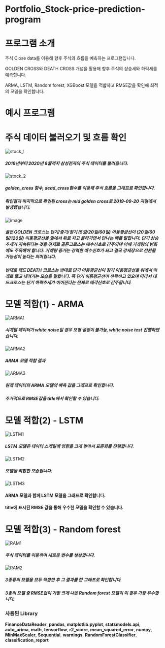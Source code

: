 # Portfolio_Stock-price-prediction-program


# 프로그램 소개
주식 Close data를 이용해 향후 주식의 흐름을 예측하는 프로그램입니다.

GOLDEN CROSS와 DEATH CROSS 개념을 활용해 향후 주식의 상승세와 하락세를 예측합니다.

ARMA, LSTM, Random forest, XGBoost 모델을 적합하고 RMSE값을 확인해 최적의 모델을 확인합니다.

# 예시 프로그램 

# 주식 데이터 불러오기 및 흐름 확인 
![stock_1](https://user-images.githubusercontent.com/29458670/87872823-c3a91f80-c9f6-11ea-9f70-41f050f0430f.PNG)
##### 2019년부터 2020년 6월까지 삼성전자의 주식 데이터를 불러옵니다. 

![stock_2](https://user-images.githubusercontent.com/29458670/87872847-14207d00-c9f7-11ea-8238-1751a84366ad.PNG)
##### golden_cross 함수, dead_cross함수를 이용해 주식 흐름을 그래프로 확인합니다. 
##### 확인결과 마지막으로 확인된 cross는 mid golden cross로 2019-09-20 지점에서 발생했습니다. 

![image](https://user-images.githubusercontent.com/29458670/103500670-1ab08d00-4e8f-11eb-8843-aa51c44db813.png)
##### 골든 GOLDEN 크로스는 단기/중기/장기 (5일/20일/60일) 이동평균선이 (20일/60일/120일) 이동평균선을 밑에서 위로 치고 올라가면서 만나는 때를 말합니다. 단기 상승추세가 지속된다는 것을 전제로 골든크로스는 매수신호로 간주되며 이때 거래량의 변화에도 주목해야 합니다. 거래량 증가는 강력한 매수신호가 되고 결국 강세장으로 전환될 가능성이 높다는 의미입니다.
##### 반대로 데드 DEATH 크로스는 반대로 단기 이동평균선이 장기 이동평균선을 위에서 아래로 뚫고 내려가는 모습을 말합니다. 즉 단기 이동평균선이 하락하고 있으며 따라서 데드크로스는 단기 하락추세가 이어진다는 전제로 매각신호로 간주됩니다.

# 모델 적합(1) - ARMA
![ARMA1](https://user-images.githubusercontent.com/29458670/87872974-55655c80-c9f8-11ea-82ea-e19d04ef3cca.PNG)
##### 시계열 데이터가 white noise일 경우 모형 설정이 불가능, white noise test 진행하였습니다. 

![ARMA2](https://user-images.githubusercontent.com/29458670/87872998-9e1d1580-c9f8-11ea-924f-42172f7e5b85.PNG)
##### ARMA 모델 적합 결과 

![ARMA3](https://user-images.githubusercontent.com/29458670/87873003-b12fe580-c9f8-11ea-9c57-461ccb1016f5.PNG)
##### 원래 데이터와 ARMA 모델의 예측 값을 그래프로 확인합니다. 
##### 추가적으로 RMSE값을 title에서 확인할 수 있습니다. 

# 모델 적합(2) - LSTM
![LSTM1](https://user-images.githubusercontent.com/29458670/87873026-e4727480-c9f8-11ea-9b4b-857e03032bef.PNG)
##### LSTM 모델은 데이터 스케일에 영향을 크게 받아서 표준화를 진행합니다. 

![LSTM2](https://user-images.githubusercontent.com/29458670/87873049-0f5cc880-c9f9-11ea-9402-7dc2715a9844.PNG)
##### 모델을 적합한 모습입니다.

![LSTM3](https://user-images.githubusercontent.com/29458670/87873063-213e6b80-c9f9-11ea-9a6e-ad194fa75bf3.PNG)
#### ARMA 모델과 함께 LSTM 모델을 그래프로 확인합니다.
#### title에 표시된 RMSE 값을 통해 우수한 모델을 확인할 수 있습니다.

# 모델 적합(3) - Random forest 
![RAM1](https://user-images.githubusercontent.com/29458670/87873079-47fca200-c9f9-11ea-9a3d-0c1bab2f96b9.PNG)
##### 주식 데이터를 이용하여 새로운 변수를 생성합니다. 

![RAM2](https://user-images.githubusercontent.com/29458670/87873097-6498da00-c9f9-11ea-8c29-a9e193ae51f6.PNG)
##### 3종류의 모델을 모두 적합한 후 그 결과를 한 그래프로 확인합니다.
##### 3종의 모델 중 RMSE값이 가장 크게 나온 Random forest 모델이 이 경우 가장 우수합니다.  


### 사용된 Library
**FinanceDataReader**,
**pandas**,
**matplotlib.pyplot**,
**statsmodels.api**,
**auto_arima**,
**math**,
**tensorflow**,
**r2_score**,
**mean_squared_error**,
**numpy**,
**MinMaxScaler**,
**Sequential**,
**warnings**,
**RandomForestClassifier**,
**classification_report**
